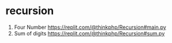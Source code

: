# recursion

1. Four Number https://replit.com/@thinkphp/Recursion#main.py
2. Sum of digits https://replit.com/@thinkphp/Recursion#sum.py

